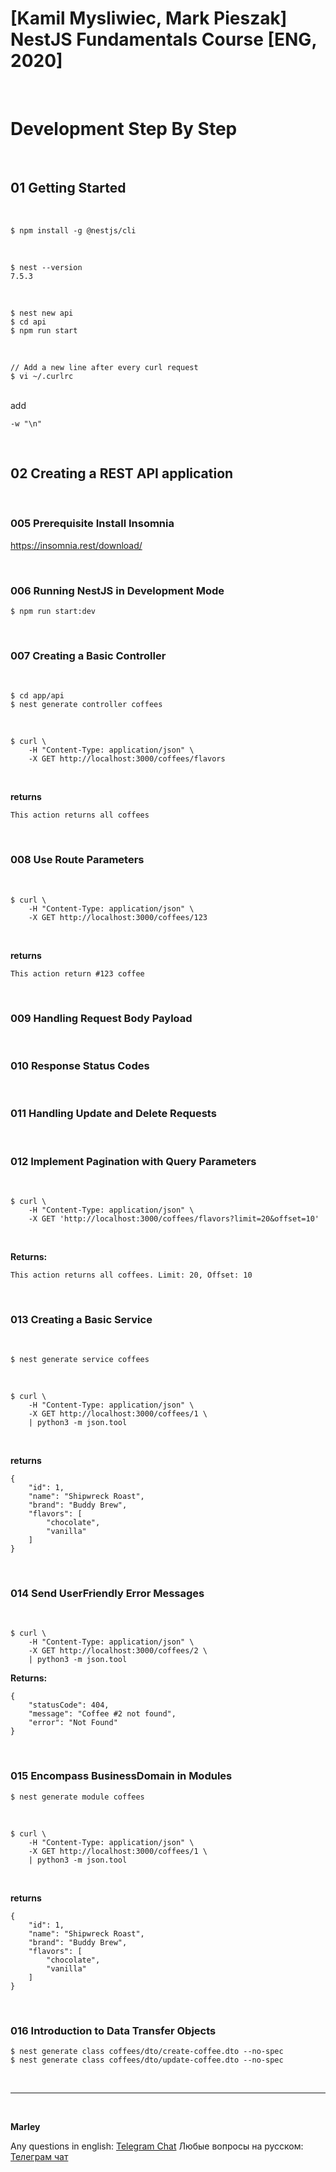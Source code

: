 # [Kamil Mysliwiec, Mark Pieszak] NestJS Fundamentals Course [ENG, 2020]

<br/>

# Development Step By Step

<br/>

## 01 Getting Started

<br/>

    $ npm install -g @nestjs/cli

<br/>

    $ nest --version
    7.5.3

<br/>

    $ nest new api
    $ cd api
    $ npm run start

<br/>

    // Add a new line after every curl request
    $ vi ~/.curlrc

<br/>
add
<br/>

```
-w "\n"
```

<br/>

## 02 Creating a REST API application

<br/>

### 005 Prerequisite Install Insomnia

https://insomnia.rest/download/

<br/>

### 006 Running NestJS in Development Mode

    $ npm run start:dev

<br/>

### 007 Creating a Basic Controller

<br/>

    $ cd app/api
    $ nest generate controller coffees

<br/>

```
$ curl \
    -H "Content-Type: application/json" \
    -X GET http://localhost:3000/coffees/flavors
```

<br/>

**returns**

```
This action returns all coffees
```

<br/>

### 008 Use Route Parameters

<br/>

```
$ curl \
    -H "Content-Type: application/json" \
    -X GET http://localhost:3000/coffees/123
```

<br/>

**returns**

```
This action return #123 coffee
```

<br/>

### 009 Handling Request Body Payload

<br/>

### 010 Response Status Codes

<br/>

### 011 Handling Update and Delete Requests

<br/>

### 012 Implement Pagination with Query Parameters

<br/>

```
$ curl \
    -H "Content-Type: application/json" \
    -X GET 'http://localhost:3000/coffees/flavors?limit=20&offset=10'
```

<br/>

**Returns:**

```
This action returns all coffees. Limit: 20, Offset: 10
```

<br/>

### 013 Creating a Basic Service

<br/>

    $ nest generate service coffees

<br/>

```
$ curl \
    -H "Content-Type: application/json" \
    -X GET http://localhost:3000/coffees/1 \
    | python3 -m json.tool
```

<br/>

**returns**

```
{
    "id": 1,
    "name": "Shipwreck Roast",
    "brand": "Buddy Brew",
    "flavors": [
        "chocolate",
        "vanilla"
    ]
}

```

<br/>

### 014 Send UserFriendly Error Messages

<br/>

```
$ curl \
    -H "Content-Type: application/json" \
    -X GET http://localhost:3000/coffees/2 \
    | python3 -m json.tool
```

**Returns:**

```
{
    "statusCode": 404,
    "message": "Coffee #2 not found",
    "error": "Not Found"
}
```

<br/>

### 015 Encompass BusinessDomain in Modules

    $ nest generate module coffees

<br/>

```
$ curl \
    -H "Content-Type: application/json" \
    -X GET http://localhost:3000/coffees/1 \
    | python3 -m json.tool
```

<br/>

**returns**

```
{
    "id": 1,
    "name": "Shipwreck Roast",
    "brand": "Buddy Brew",
    "flavors": [
        "chocolate",
        "vanilla"
    ]
}

```

<br/>

### 016 Introduction to Data Transfer Objects

    $ nest generate class coffees/dto/create-coffee.dto --no-spec
    $ nest generate class coffees/dto/update-coffee.dto --no-spec

<br/>

---

<br/>

**Marley**

Any questions in english: <a href="https://jsdev.org/chat/">Telegram Chat</a>
Любые вопросы на русском: <a href="https://jsdev.ru/chat/">Телеграм чат</a>

```

```

